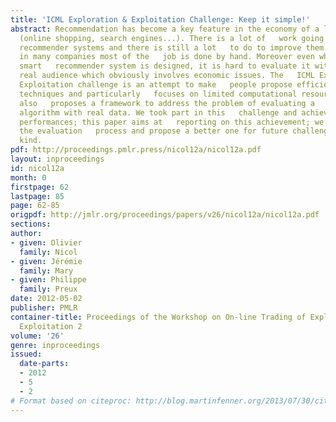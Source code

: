 ```yaml
---
title: 'ICML Exploration & Exploitation Challenge: Keep it simple!'
abstract: Recommendation has become a key feature in the economy of a lot of   companies
  (online shopping, search engines...). There is a lot of   work going on regarding
  recommender systems and there is still a lot   to do to improve them. Indeed nowadays
  in many companies most of the   job is done by hand. Moreover even when a supposedly
  smart   recommender system is designed, it is hard to evaluate it without   using
  real audience which obviously involves economic issues. The   ICML Exploration &
  Exploitation challenge is an attempt to make   people propose efficient recommendation
  techniques and particularly   focuses on limited computational resources. The challenge
  also   proposes a framework to address the problem of evaluating a   recommendation
  algorithm with real data. We took part in this   challenge and achieved the best
  performances; this paper aims at   reporting on this achievement; we also discuss
  the evaluation   process and propose a better one for future challenges of the   same
  kind.
pdf: http://proceedings.pmlr.press/nicol12a/nicol12a.pdf
layout: inproceedings
id: nicol12a
month: 0
firstpage: 62
lastpage: 85
page: 62-85
origpdf: http://jmlr.org/proceedings/papers/v26/nicol12a/nicol12a.pdf
sections: 
author:
- given: Olivier
  family: Nicol
- given: Jérémie
  family: Mary
- given: Philippe
  family: Preux
date: 2012-05-02
publisher: PMLR
container-title: Proceedings of the Workshop on On-line Trading of Exploration and
  Exploitation 2
volume: '26'
genre: inproceedings
issued:
  date-parts:
  - 2012
  - 5
  - 2
# Format based on citeproc: http://blog.martinfenner.org/2013/07/30/citeproc-yaml-for-bibliographies/
---
```

